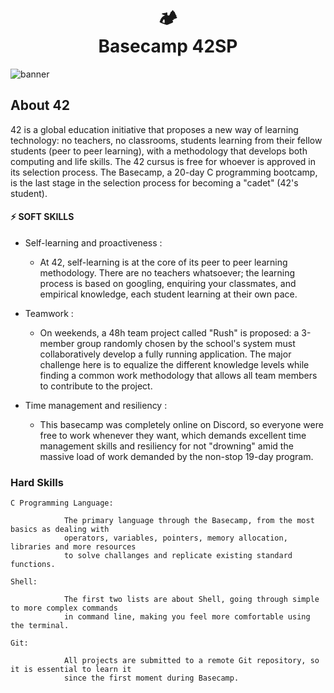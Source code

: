<h1 align="center">
  🏕️<br> Basecamp 42SP
</h1>

![banner](https://user-images.githubusercontent.com/50052600/123350232-ec079b00-d530-11eb-8101-9345b4027bca.png)
<h4 align="center">

## About 42
42 is a global education initiative that proposes a new way of learning technology: no teachers, no classrooms, students learning from their fellow students (peer to peer learning), with a methodology that develops both computing and life skills. The 42 cursus is free for whoever is approved in its selection process. The Basecamp, a 20-day C programming bootcamp, is the last stage in the selection process for becoming a "cadet" (42's student).

#### ⚡ SOFT SKILLS
- Self-learning and proactiveness :
  - At 42, self-learning is at the core of its peer to peer learning methodology. There are no teachers whatsoever; the learning process is based on googling, enquiring your classmates, and empirical knowledge, each student learning at their own pace.

- Teamwork :
  - On weekends, a 48h team project called "Rush" is proposed: a 3-member group randomly chosen by the school's system must collaboratively develop a fully running application. The major challenge here is to equalize the different knowledge levels while finding a common work methodology that allows all team members to contribute to the project.

- Time management and resiliency : 
  - This basecamp was completely online on Discord, so everyone were free to work whenever they want, which demands excellent time management skills and resiliency for not "drowning" amid the massive load of work demanded by the non-stop 19-day program.

### Hard Skills

    C Programming Language:
    
                The primary language through the Basecamp, from the most basics as dealing with 
                operators, variables, pointers, memory allocation, libraries and more resources 
                to solve challanges and replicate existing standard functions.

    Shell:          
    
                The first two lists are about Shell, going through simple to more complex commands 
                in command line, making you feel more comfortable using the terminal.

    Git:
    
                All projects are submitted to a remote Git repository, so it is essential to learn it 
                since the first moment during Basecamp.

